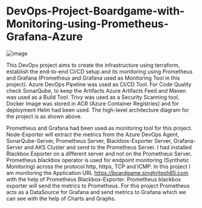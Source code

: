 # DevOps-Project-Boardgame-with-Monitoring-using-Prometheus-Grafana-Azure
![image](https://github.com/user-attachments/assets/c973cc3a-f8a4-425c-b638-2388cb0dc4b2)

This DevOps project aims to create the infrastructure using terraform, establish the end-to-end CI/CD setup and its monitoring using Prometheus and Grafana (Prometheus and Grafana used as Monitoring Tool in this project). Azure DevOps Pipeline was used as CI/CD Tool. For Code Quality check SonarQube, to keep the Artifacts Azure Artifacts Feed and Maven was used as a Build Tool. Trivy was used as a Security Scanning tool, Docker Image was stored in ACR (Azure Container Registries) and for deployment Helm had been used. The high-level architecture diagram for the project is as shown above.

Prometheus and Grafana had been used as monitoring tool for this project. Node-Exporter will extract the metrics from the Azure DevOps Agent, SonarQube-Server, Prometheus Server, Blackbox-Exporter Server, Grafana-Server and AKS Cluster and send to the Prometheus Server. I had installed Blackbox Exporter on a different server and not on the Prometheus Server. Prometheus blackbox operator is used for endpoint monitoring (Synthetic Monitoring) across the protocol http, https, TCP and ICMP. In this project I am monitoring the Application URL https://boardgame.singhritesh85.com with the help of Prometheus Blackbox-Exporter. Prometheus blackbox exporter will send the metrics to Prometheus. For this project Prometheus acts as a DataSource for Grafana and send metrics to Grafana which we can see with the help of Charts and Graphs.
